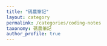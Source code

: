 ```yaml
---
title: "碼農筆記"
layout: category
permalink: /categories/coding-notes
taxonomy: 碼農筆記
author_profile: true
---
```

